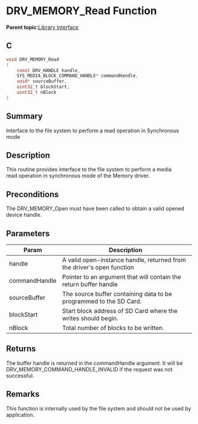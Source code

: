 # DRV\_MEMORY\_Read Function

**Parent topic:**[Library Interface](GUID-E18B0923-4286-4E08-A2EB-9A482E0063AE.md)

## C

```c
void DRV_MEMORY_Read
(
    const DRV_HANDLE handle,
    SYS_MEDIA_BLOCK_COMMAND_HANDLE* commandHandle,
    void* sourceBuffer,
    uint32_t blockStart,
    uint32_t nBlock
)
```

## Summary

Interface to the file system to perform a read operation in Synchronous mode

## Description

This routine provides interface to the file system to perform a media<br />read operation in synchronous mode of the Memory driver.

## Preconditions

The DRV\_MEMORY\_Open must have been called to obtain a valid opened device handle.

## Parameters

|Param|Description|
|-----|-----------|
|handle|A valid open-instance handle, returned from the driver's open function|
|commandHandle|Pointer to an argument that will contain the return buffer handle|
|sourceBuffer|The source buffer containing data to be programmed to the SD Card.|
|blockStart|Start block address of SD Card where the writes should begin.|
|nBlock|Total number of blocks to be written.|

## Returns

The buffer handle is returned in the commandHandle argument. It will be DRV\_MEMORY\_COMMAND\_HANDLE\_INVALID if the request was not successful.

## Remarks

This function is internally used by the file system and should not be used by application.

